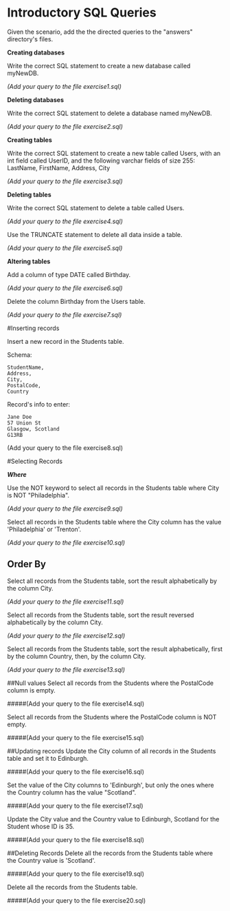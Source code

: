 <h1>Introductory SQL Queries</h1>
Given the scenario, add the the directed queries to the "answers" directory's files.

**Creating databases**

Write the correct SQL statement to create a new database called myNewDB.

*(Add your query to the file exercise1.sql)*

**Deleting databases**

Write the correct SQL statement to delete a database named myNewDB.

*(Add your query to the file exercise2.sql)*

**Creating tables**

Write the correct SQL statement to create a new table called Users, with an int field called UserID, and the following varchar fields of size 255: LastName, FirstName, Address, City

*(Add your query to the file exercise3.sql)*

**Deleting tables**

Write the correct SQL statement to delete a table called Users.

*(Add your query to the file exercise4.sql)*


Use the TRUNCATE statement to delete all data inside a table.

*(Add your query to the file exercise5.sql)*

**Altering tables**

Add a column of type DATE called Birthday.

*(Add your query to the file exercise6.sql)*

Delete the column Birthday from the Users table.

*(Add your query to the file exercise7.sql)*
  

#Inserting records

Insert a new record in the Students table.

Schema:
 
```
StudentName,
Address, 
City, 
PostalCode,
Country
```
Record's info to enter:

```
Jane Doe
57 Union St
Glasgow, Scotland
G13RB
```

(Add your query to the file exercise8.sql)

#Selecting Records

***Where***

Use the NOT keyword to select all records in the Students table where City is NOT "Philadelphia".

*(Add your query to the file exercise9.sql)*

Select all records in the Students table where the City column has the value 'Philadelphia' or 'Trenton'.

*(Add your query to the file exercise10.sql)*

## Order By
Select all records from the Students table, sort the result alphabetically by the column City.

*(Add your query to the file exercise11.sql)*

Select all records from the Students table, sort the result reversed alphabetically by the column City.

*(Add your query to the file exercise12.sql)*

Select all records from the Students table, sort the result alphabetically, first by the column Country, then, by the column City.

*(Add your query to the file exercise13.sql)*

##Null values
Select all records from the Students where the PostalCode column is empty.

#####(Add your query to the file exercise14.sql)

Select all records from the Students where the PostalCode column is NOT empty.

#####(Add your query to the file exercise15.sql)


##Updating records
Update the City column of all records in the Students table and set it to Edinburgh.

#####(Add your query to the file exercise16.sql)
 
 Set the value of the City columns to 'Edinburgh', but only the ones where the Country column has the value "Scotland".

#####(Add your query to the file exercise17.sql)
 
Update the City value and the Country value to Edinburgh, Scotland for the Student whose ID is 35.

#####(Add your query to the file exercise18.sql)

##Deleting Records
Delete all the records from the Students table where the Country value is 'Scotland'.

#####(Add your query to the file exercise19.sql)
 
Delete all the records from the Students table.

#####(Add your query to the file exercise20.sql)
